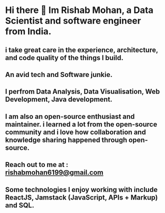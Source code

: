 # Hi there 👋 Im Rishab Mohan, a Data Scientist and software engineer from India.
## i take great care in the experience, architecture, and code quality of the things I build.
## An avid tech and Software junkie.
## I perfrom Data Analysis, Data Visualisation, Web Development, Java development.
## I am also an open-source enthusiast and maintainer. i learned a lot from the open-source community and i love how collaboration and knowledge sharing happened through open-source.
## Reach out to me at : rishabmohan6199@gmail.com
## Some technologies I enjoy working with include ReactJS, Jamstack (JavaScript, APIs + Markup) and SQL.
